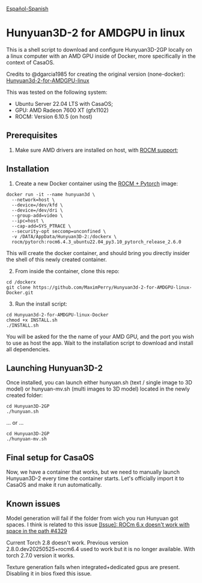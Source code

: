 [Español-Spanish](README-ES.md)
# Hunyuan3D-2 for AMDGPU in linux
This is a shell script to download and configure Hunyuan3D-2GP locally on a linux computer with an AMD GPU inside of Docker, more specifically in the context of CasaOS.

Credits to @dgarcia1985 for creating the original version (none-docker): [Hunyuan3d-2-for-AMDGPU-linux](https://github.com/dgarcia1985/Hunyuan3d-2-for-AMDGPU-linux)

This was tested on the following system:
- Ubuntu Server 22.04 LTS with CasaOS;
- GPU: AMD Radeon 7600 XT (gfx1102)
- ROCM: Version 6.10.5 (on host)


## Prerequisites
1. Make sure AMD drivers are installed on host, with [ROCM support](https://rocm.docs.amd.com/projects/install-on-linux/en/latest/install/quick-start.html);


## Installation
1. Create a new Docker container using the [ROCM + Pytorch](https://hub.docker.com/r/rocm/pytorch) image:
```
docker run -it --name hunyuan3d \
  --network=host \
  --device=/dev/kfd \
  --device=/dev/dri \
  --group-add=video \
  --ipc=host \
  --cap-add=SYS_PTRACE \
  --security-opt seccomp=unconfined \
  -v /DATA/AppData/Hunyuan3D-2:/dockerx \
  rocm/pytorch:rocm6.4.3_ubuntu22.04_py3.10_pytorch_release_2.6.0
```
This will create the docker container, and should bring you directly insider the shell of this newly created container.

2. From inside the container, clone this repo:
```
cd /dockerx
git clone https://github.com/MaximPerry/Hunyuan3d-2-for-AMDGPU-linux-Docker.git
```

3. Run the install script:
```
cd Hunyuan3d-2-for-AMDGPU-linux-Docker
chmod +x INSTALL.sh
./INSTALL.sh
```
You will be asked for the the name of your AMD GPU, and the port you wish to use as host the app.
Wait to the installation script to download and install all dependencies.

## Launching Hunyuan3D-2
Once installed, you can launch either hunyuan.sh (text / single image to 3D model) or hunyuan-mv.sh (multi images to 3D model) located in the newly created folder:
```
cd Hunyuan3D-2GP
./hunyuan.sh
```
... or ...
```
cd Hunyuan3D-2GP
./hunyuan-mv.sh
```

## Final setup for CasaOS
Now, we have a container that works, but we need to manually launch Hunyuan3D-2 every time the container starts. Let's officially import it to CasaOS and make it run automatically.

## Known issues
Model generation will fail if the folder from wich you run Hunyuan got spaces.
I think is related to this issue [[Issue]: ROCm 6.x doesn't work with space in the path #4329
](https://github.com/ROCm/ROCm/issues/4329)

Current Torch 2.8 doesn't work. Previous version 2.8.0.dev20250525+rocm6.4 used to work but it is no longer available. With torch 2.7.0 version it works.

Texture generation fails when integrated+dedicated gpus are present. Disabling it in bios fixed this issue.



